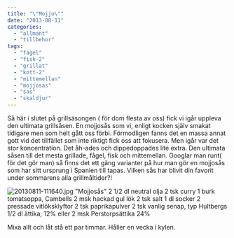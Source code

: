 ```yaml
---
title: "\"Mojjo\""
date: "2013-08-11"
categories: 
  - "allmant"
  - "tillbehor"
tags: 
  - "fagel"
  - "fisk-2"
  - "grillat"
  - "kott-2"
  - "mittemellan"
  - "mojjosas"
  - "sas"
  - "skaldjur"
---
```


Så här i slutet på grillsäsongen ( för dom flesta av oss) fick vi igår uppleva den ultimata grillsåsen. En mojjosås som vi, enligt kocken själv smakat tidigare men som helt gått oss förbi. Förmodligen fanns det en massa annat gott vid det tillfället som inte riktigt fick oss att fokusera. Men igår var det stor koncentration. Det åh-ades och dippedoppades lite extra. Den ultimata såsen till det mesta grillade, fågel, fisk och mittemellan. Googlar man runt( för det gör man) så finns det ett gäng varianter på hur man gör en mojjosås som har sitt ursprung i Spanien till tapas. Vilken sås har blivit din favorit under sommarens alla grillmåltider?!  
  
![20130811-111640.jpg](/static/img/20130811-111640.jpg) "Mojjosås" 2 1/2 dl neutral olja 2 tsk curry 1 burk tomatsoppa, Cambells 2 msk hackad gul lök 2 tsk salt 1 dl socker 2 pressade vitlöksklyftor 2 tsk paprikapulver 2 tsk vanlig senap, typ Hultbergs 1/2 dl ättika, 12% eller 2 msk Perstorpsättika 24%

Mixa allt och låt stå ett par timmar. Håller en vecka i kylen.
